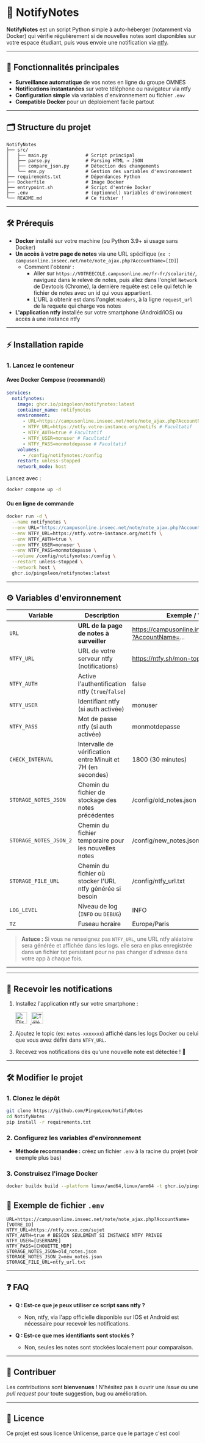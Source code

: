 # 📢 NotifyNotes

**NotifyNotes** est un script Python simple à auto-héberger (notamment via Docker) qui vérifie régulièrement si de nouvelles notes sont disponibles sur votre espace étudiant, puis vous envoie une notification via [ntfy](https://ntfy.sh/).

---

## 🚀 Fonctionnalités principales

- **Surveillance automatique** de vos notes en ligne du groupe OMNES
- **Notifications instantanées** sur votre téléphone ou navigateur via ntfy
- **Configuration simple** via variables d'environnement ou fichier `.env`
- **Compatible Docker** pour un déploiement facile partout

---

## 🗂️ Structure du projet

```
NotifyNotes
├── src/
│   ├── main.py              # Script principal
│   ├── parse.py             # Parsing HTML → JSON
│   ├── compare_json.py      # Détection des changements
│   └── env.py               # Gestion des variables d'environnement
├── requirements.txt         # Dépendances Python
├── Dockerfile               # Image Docker
├── entrypoint.sh            # Script d'entrée Docker
├── .env                     # (optionnel) Variables d'environnement
└── README.md                # Ce fichier !
```

---

## 🛠️ Prérequis

- **Docker** installé sur votre machine (ou Python 3.9+ si usage sans Docker)
- **Un accès à votre page de notes** via une URL spécifique (`ex : campusonline.inseec.net/note/note_ajax.php?AccountName=[ID]`)
  - Comment l'obtenir :
    - Aller sur `https://VOTREECOLE.campusonline.me/fr-fr/scolarité/`, naviguez dans le relevé de notes, puis allez dans l'onglet `Network` de Devtools (Chrome), la dernière requête est celle qui fetch le fichier de notes avec un id qui vous appartient.
    - L'URL à obtenir est dans l'onglet `Headers`, à la ligne `request_url` de la requete qui charge vos notes
- **L'application ntfy** installée sur votre smartphone (Android/iOS) ou accès à une instance ntfy

---

## ⚡ Installation rapide

### 1. Lancez le conteneur

#### Avec Docker Compose (recommandé)

```yaml
services:
  notifynotes:
    image: ghcr.io/pingoleon/notifynotes:latest
    container_name: notifynotes
    environment:
      - URL=https://campusonline.inseec.net/note/note_ajax.php?AccountName=VOTRE_ID #REQUIS
      - NTFY_URL=https://ntfy.votre-instance.org/notifs # Facultatif
      - NTFY_AUTH=true # Facultatif
      - NTFY_USER=monuser # Facultatif
      - NTFY_PASS=monmotdepasse # Facultatif
    volumes:
      - /config/notifynotes:/config
    restart: unless-stopped
    network_mode: host
```

Lancez avec :

```bash
docker compose up -d
```

#### Ou en ligne de commande

```bash
docker run -d \
  --name notifynotes \
  --env URL="https://campusonline.inseec.net/note/note_ajax.php?AccountName=VOTRE_ID" \
  --env NTFY_URL=https://ntfy.votre-instance.org/notifs \
  --env NTFY_AUTH=true \
  --env NTFY_USER=monuser \
  --env NTFY_PASS=monmotdepasse \
  --volume /config/notifynotes:/config \
  --restart unless-stopped \
  --network host \
  ghcr.io/pingoleon/notifynotes:latest
```

---

## ⚙️ Variables d'environnement

| Variable                 | Description                                                   | Exemple / Valeur par défaut                                       | Obligatoire |
| ------------------------ | ------------------------------------------------------------- | ------------------------------------------------------------------ | ----------- |
| `URL`                  | **URL de la page de notes à surveiller**               | https://campusonline.inseec.net/note/note_ajax.php?AccountName=... | ✅ Oui      |
| `NTFY_URL`             | URL de votre serveur ntfy (notifications)                     | https://ntfy.sh/mon-topic                                          | Non         |
| `NTFY_AUTH`            | Active l'authentification ntfy (`true`/`false`)           | false                                                              | Non         |
| `NTFY_USER`            | Identifiant ntfy (si auth activée)                           | monuser                                                            | Non         |
| `NTFY_PASS`            | Mot de passe ntfy (si auth activée)                          | monmotdepasse                                                      | Non         |
| `CHECK_INTERVAL`       | Intervalle de vérification entre Minuit et 7H (en secondes)  | 1800 (30 minutes)                                                  | Non         |
| `STORAGE_NOTES_JSON`   | Chemin du fichier de stockage des notes précédentes         | /config/old_notes.json                                             | Non         |
| `STORAGE_NOTES_JSON_2` | Chemin du fichier temporaire pour les nouvelles notes         | /config/new_notes.json                                             | Non         |
| `STORAGE_FILE_URL`     | Chemin du fichier où stocker l'URL ntfy générée si besoin | /config/ntfy_url.txt                                               | Non         |
| `LOG_LEVEL`            | Niveau de log (`INFO` ou `DEBUG`)                         | INFO                                                               | Non         |
| `TZ`                   | Fuseau horaire                                                | Europe/Paris                                                       | Non         |

> **Astuce :** Si vous ne renseignez pas `NTFY_URL`, une URL ntfy aléatoire sera générée et affichée dans les logs. elle sera en plus enregistrée dans un fichier txt persistant pour ne pas changer d'adresse dans votre app à chaque fois.

---

---

## 📲 Recevoir les notifications

1. Installez l'application ntfy sur votre smartphone :

   <a href="https://play.google.com/store/apps/details?id=io.heckel.ntfy">
     <img src="https://play.google.com/intl/en_us/badges/static/images/badges/fr_badge_web_generic.png" alt="Disponible sur Google Play" height="30" style="margin-right:8px;"/>
   </a>
   <a href="https://apps.apple.com/us/app/ntfy/id1625396347">
     <img src="https://developer.apple.com/assets/elements/badges/download-on-the-app-store.svg" alt="Télécharger sur l'App Store" height="30"/>
   </a>
2. Ajoutez le topic (ex: `notes-xxxxxxx`) affiché dans les logs Docker ou celui que vous avez défini dans `NTFY_URL`.
3. Recevez vos notifications dès qu'une nouvelle note est détectée ! 🎉

---

## 🛠️ Modifier le projet

### 1. Clonez le dépôt

```bash
git clone https://github.com/PingoLeon/NotifyNotes
cd NotifyNotes
pip install -r requirements.txt
```

### 2. Configurez les variables d'environnement

- **Méthode recommandée :** créez un fichier `.env` à la racine du projet (voir exemple plus bas)

### 3. Construisez l'image Docker

```bash
docker buildx build --platform linux/amd64,linux/arm64 -t ghcr.io/pingoleon/notifynotes:latest .
```

## 📝 Exemple de fichier `.env`

```
URL=https://campusonline.inseec.net/note/note_ajax.php?AccountName=[VOTRE_ID]
NTFY_URL=https://ntfy.xxxx.com/sujet
NTFY_AUTH=true # BESOIN SEULEMENT SI INSTANCE NTFY PRIVEE
NTFY_USER=[USERNAME]
NTFY_PASS=[CHOUETTE_MDP]
STORAGE_NOTES_JSON=old_notes.json
STORAGE_NOTES_JSON_2=new_notes.json
STORAGE_FILE_URL=ntfy_url.txt
```



---



## ❓ FAQ

- **Q : Est-ce que je peux utiliser ce script sans ntfy ?**

  - Non, ntfy, via l'app officielle disponible sur IOS et Android est nécessaire pour recevoir les notifications.
- **Q : Est-ce que mes identifiants sont stockés ?**

  - Non, seules les notes sont stockées localement pour comparaison.

---

## 🤝 Contribuer

Les contributions sont **bienvenues** !
N'hésitez pas à ouvrir une *issue* ou une *pull request* pour toute suggestion, bug ou amélioration.

---

## 📝 Licence

Ce projet est sous licence Unlicense, parce que le partage c'est cool
